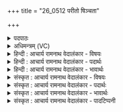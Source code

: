 +++
title = "26_0512 परीतो षिञ्चता"

+++
<details><summary>पदपाठः</summary>

प꣡रि꣢꣯। इ꣣तः꣢। सि꣣ञ्चत। सुत꣢म्। सो꣡मः꣢꣯। यः। उ꣣त्तम꣢म्। ह꣣विः꣢। द꣣धन्वा꣢न्। यः। न꣡र्यः꣢꣯। अ꣣प्सु꣢। अ꣣न्तः꣢। आ। सु꣣षा꣡व꣢। सो꣡म꣢꣯म्। अ꣡द्रि꣢꣯भिः। अ। द्रि꣣भिः। ५१२।
</details>

<details><summary>अधिमन्त्रम् (VC)</summary>

- पवमानः सोमः
- सप्तर्षयः
- बृहती
- मध्यमः
- पावमानं काण्डम्
</details>

<details><summary>हिन्दी : आचार्य रामनाथ वेदालंकार - विषयः</summary>

अगले मन्त्र में मनुष्यों को सोम के सेचनार्थ प्रेरित किया गया है।
</details>

<details><summary>हिन्दी : आचार्य रामनाथ वेदालंकार - पदार्थः</summary>

पदार्थान्वय -  प्रथम—सोम ओधधि के रस के पक्ष में। हे मनुष्यो ! (यः सोमः) जो सोमरस (उत्तमम्) उत्तम (हविः) हव्य अथवा भोज्य है, उस (सुतम्) अभिषुत सोमरस को (इतः) इस यज्ञवेदि से अथवा भोजनालय से (परि सिञ्चत) यज्ञाग्नि अथवा जाठराग्नि में चारों ओर सींचो। (नर्यः) मनुष्यों का हितकर्मा (यः) जो सोमरस (दधन्वान्) यजमान को अथवा पीनेवाले को धारण करता है और जिस (सोमम्) सोमरस को अभिषोता (अद्रिभिः) यज्ञिय सिलबट्टों से, तीव्रता कम करने के लिए (अप्सु अन्तः) जलों के अन्दर (आ सुषाव) अभिषुत करता है ॥ द्वितीय—अध्यात्मपक्ष में। हे मनुष्यो ! (यः सोमः) जो भक्तिरस, उपासनायज्ञ में (उत्तमं हविः) उत्कृष्टतम हवि है, उस (सुतम्) अभिषुत भक्तिरस को, तुम (इतः) इस हृदय से (परि सिञ्चत) चारों ओर प्रवाहित करो, (नर्यः) मनुष्यों का हितकर्ता (यः) जो भक्तिरस, (दधन्वान्) उपासक को धारण करता है, और जिस (सोमम्) भक्तिरस को, उपासनायज्ञ का यजमान आत्मा (अद्रिभिः) ध्यानरूप सिलबट्टों से (अप्सुः अन्तः) प्राणों के अन्दर (आ सुषाव) अभिषुत करता है ॥२॥ इस मन्त्र में श्लेषालङ्कार है ॥२॥
</details>

<details><summary>हिन्दी : आचार्य रामनाथ वेदालंकार - भावार्थः</summary>

भावार्थ -  जैसे बाह्य यज्ञ में अथवा भोजन में सोम ओषधि का रस सिलबट्टों द्वारा अभिषुत करके जलों में मिलाया जाता है, वैसे ही अध्यात्मयज्ञ में भक्तिरस को ध्यानरूप सिलबट्टों से अभिषुत करके अपने जीवन का अङ्ग बनाना चाहिए ॥२॥
</details>

<details><summary>संस्कृत : आचार्य रामनाथ वेदालंकार - विषयः</summary>

अथ जनान् सोमं सेक्तुं प्रेरयति।
</details>

<details><summary>संस्कृत : आचार्य रामनाथ वेदालंकार - पदार्थः</summary>

पदार्थान्वय -  प्रथमः—सोमौषधिरसपक्षे। हे मनुष्याः ! (यः सोमः) य सोमरसः (उत्तमम्) उत्कृष्टतमम् (हविः) हव्यं भोज्यं वा अस्ति तम् (सुतम्) अभिषुतं सोमरसम् (इतः२) अस्मात् यज्ञवेदिस्थलाद् भोजनालयाद् वा (परि सिञ्चत) यज्ञाग्नौ जाठराग्नौ वा परितः जुहुत। संहितायाम् ‘ऋचि तुनुघमक्षुतङ्कुत्रोरुष्याणाम्’ अ० ६।३।१३३ इति दीर्घः। (नर्यः) नृभ्यो हितः (यः) सोमरसः (दधन्वान्) यजमानं पातारं वा धृतवान्। धन धान्ये जुहोत्यादिः। अत्र धारणार्थः। लिटि क्वसौ रूपम्। यं च (सोमम्) सोमरसम्, अभिषोता (अद्रिभिः) ग्रावभिः अभिषवपाषाणैः, तीव्रताया न्यूनीकरणाय (अप्सु अन्तः) जलेषु मध्ये (आ सुषाव) अभिषुणोति३ ॥ अथ द्वितीयः—अध्यात्मपरः। हे मनुष्याः ! (यः सोमः) यो भक्तिरसः, उपासनायज्ञे (उत्तमं हविः) उत्कृष्टतमं हव्यम् अस्ति तम् (सुतम्) अभिषुतं भक्तिरसम्, यूयम् (इतः) अस्मात् हृदयात् (परि सिञ्चत) परितः प्रवाहयत, (नर्यः) नराणां हितकर्ता (यः) भक्तिरसः (दधन्वान्) उपासितारं धृतवान् भवति, यं च (सोमम्) भक्तिरसम्, उपासनायज्ञस्य यजमानः आत्मा (अद्रिभिः) ध्यानरूपैः अभिषवपाषाणैः (अप्सु अन्तः) प्राणेषु मध्ये (आ सुषाव) आ सुनोति ॥२॥ अत्र श्लेषालङ्कारः ॥२॥
</details>

<details><summary>संस्कृत : आचार्य रामनाथ वेदालंकार - भावार्थः</summary>

भावार्थ -  यथा ब्राह्मयज्ञे भोजने वा सोमौषधिरसो ग्रावभिरभिषुत्य जलेषु सम्मिश्र्यते तथैवाध्यात्मयज्ञे भक्तिरसो ध्यानरूपैर्ग्रावभिरभिषुत्य स्वजीवनाङ्गतां नेयः ॥२॥
</details>

<details><summary>संस्कृत : आचार्य रामनाथ वेदालंकार - पादटिप्पनी</summary>

टिप्पनी -   १. ऋ० ९।१०७।१, य० १९।२ ऋषिः भारद्वाजः, साम० १३१३। २. परीतो षिञ्चत। संहितायां सिञ्चतौ परे ओकारश्छान्दसः। तथा हि, ‘तो षि’ ७।१ इति हि ऋक्तन्त्रप्रातिशाख्यम्। ‘इदं च रूपग्रहणम्। इतः सिञ्चत’ इत्यत्र सकारप्राप्तस्य विसर्जनीयस्य ग्रहणादोकारप्राप्तिः। परि इतः सिञ्चत, ‘परीतो षिञ्चत’। इति च तत्र विवरणम्। ३. यजुर्भाष्ये दयानन्दर्षिर्मन्त्रमिमं सोमौषधिविषये व्याख्यातवान्। तथाहि तत्र तत्कृतो भावार्थः—“मनुष्यैरुत्तमा ओषधीर्जले संस्थाप्य मथित्वाऽऽसवं निस्सार्यानेन यथायोग्यं जाठराग्निं सेचित्वा बलारोग्ये वर्द्धनीये” इति।
</details>